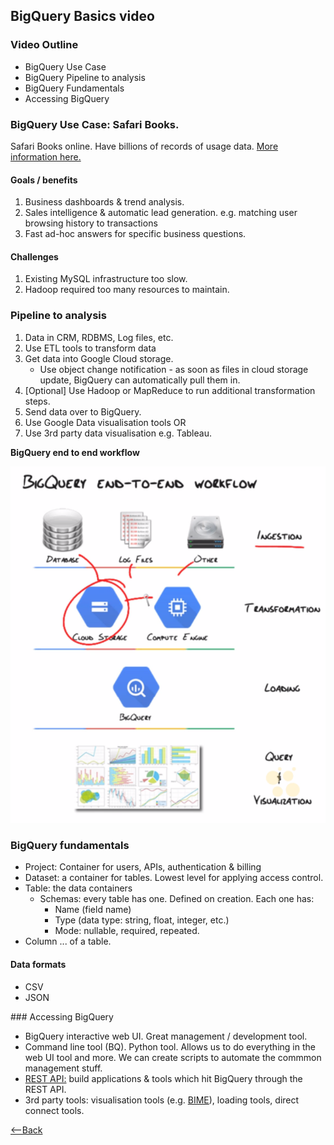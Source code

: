 ## BigQuery Basics video

### Video Outline

- BigQuery Use Case
- BigQuery Pipeline to analysis
- BigQuery Fundamentals
- Accessing BigQuery

### BigQuery Use Case: Safari Books.

Safari Books online. Have billions of records of usage data. 
[More information here.](http://cbt.gg/1o0xM0e)

#### Goals / benefits 

1. Business dashboards & trend analysis.
2. Sales intelligence & automatic lead generation. e.g. matching user browsing history to transactions 
3. Fast ad-hoc answers for specific business questions.

#### Challenges

1. Existing MySQL infrastructure too slow.
2. Hadoop required too many resources to maintain.

### Pipeline to analysis

1. Data in CRM, RDBMS, Log files, etc.
2. Use ETL tools to transform data
3. Get data into Google Cloud storage.
	- Use object change notification - as soon as files in cloud storage update, BigQuery can automatically pull them in.
4. [Optional] Use Hadoop or MapReduce to run additional transformation steps.
5. Send data over to BigQuery. 
6. Use Google Data visualisation tools OR 
7. Use 3rd party data visualisation e.g. Tableau.

**BigQuery end to end workflow**

![BigQuery end to end workflow](img/ETL.png)

### BigQuery fundamentals

- Project: Container for users, APIs, authentication & billing
- Dataset: a container for tables. Lowest level for applying access control.
- Table: the data containers
	- Schemas: every table has one. Defined on creation. Each one has:
		- Name (field name)
		- Type (data type: string, float, integer, etc.)
		- Mode: nullable, required, repeated.
- Column ... of a table.

#### Data formats

- CSV
- JSON

### Accessing BigQuery

- BigQuery interactive web UI. Great management / development tool.
- Command line tool (BQ). Python tool. Allows us to do everything in the web UI tool and more. We can create scripts to automate the commmon management stuff.
- [REST API:](http://developers.google.com/apis-explorer) build applications & tools which hit BigQuery through the REST API. 
- 3rd party tools: visualisation tools (e.g. [BIME](http://www.bimeanalytics.com/)), loading tools, direct connect tools.

[<--Back](README.md)